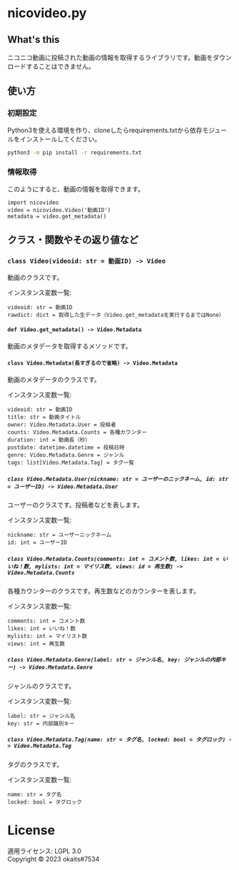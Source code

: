 # nicovideo.py
## What's this
ニコニコ動画に投稿された動画の情報を取得するライブラリです。動画をダウンロードすることはできません。

## 使い方
### 初期設定
Python3を使える環境を作り、cloneしたらrequirements.txtから依存モジュールをインストールしてください。  

```bash
python3 -m pip install -r requirements.txt
```

### 情報取得
このようにすると、動画の情報を取得できます。

```python3
import nicovideo
video = nicovideo.Video('動画ID')
metadata = video.get_metadata()
```

## クラス・関数やその返り値など
### `class Video(videoid: str = 動画ID) -> Video`
動画のクラスです。  
  
インスタンス変数一覧:
```
videoid: str = 動画ID
rawdict: dict = 取得した生データ（Video.get_metadataを実行するまではNone）
```

#### `def Video.get_metadata() -> Video.Metadata`
動画のメタデータを取得するメソッドです。

#### `class Video.Metadata(長すぎるので省略) -> Video.Metadata`
動画のメタデータのクラスです。   

インスタンス変数一覧:
```
videoid: str = 動画ID
title: str = 動画タイトル
owner: Video.Metadata.User = 投稿者
counts: Video.Metadata.Counts = 各種カウンター
duration: int = 動画長（秒）
postdate: datetime.datetime = 投稿日時
genre: Video.Metadata.Genre = ジャンル
tags: list[Video.Metadata.Tag] = タグ一覧
```

##### `class Video.Metadata.User(nickname: str = ユーザーのニックネーム, id: str = ユーザーID) -> Video.Metadata.User`
ユーザーのクラスです。投稿者などを表します。  
  
インスタンス変数一覧:
```
nickname: str = ユーザーニックネーム
id: int = ユーザーID
```

##### `class Video.Metadata.Counts(comments: int = コメント数, likes: int = いいね！数, mylists: int = マイリス数, views: id = 再生数) -> Video.Metadata.Counts`
各種カウンターのクラスです。再生数などのカウンターを表します。  
  
インスタンス変数一覧:
```
comments: int = コメント数
likes: int = いいね！数
mylists: int = マイリスト数
views: int = 再生数
```

##### `class Video.Metadata.Genre(label: str = ジャンル名, key: ジャンルの内部キー) -> Video.Metadata.Genre`
ジャンルのクラスです。  
  
インスタンス変数一覧:
```
label: str = ジャンル名
key: str = 内部識別キー
```

##### `class Video.Metadata.Tag(name: str = タグ名, locked: bool = タグロック) -> Video.Metadata.Tag`
タグのクラスです。  
  
インスタンス変数一覧:
```
name: str = タグ名
locked: bool = タグロック
```

# License
適用ライセンス: LGPL 3.0  
Copyright © 2023 okaits#7534